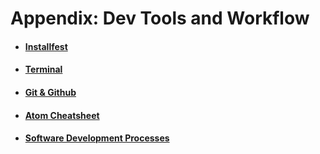 # Appendix: Dev Tools and Workflow

* #### [Installfest](installfest.md)
* #### [Terminal](terminal.md)
* #### [Git & Github](git-github.md)
* #### [Atom Cheatsheet](atom.md)
* #### [Software Development Processes](software-development-process.md)
